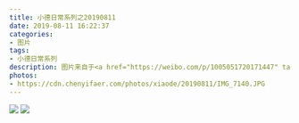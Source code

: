 ```yaml
---
title: 小德日常系列之20190811
date: 2019-08-11 16:22:37
categories:
- 图片
tags:
- 小德日常系列
description: 图片来自于<a href="https://weibo.com/p/1005051720171447" target="_blank">quanmmmmm</a><br/>“拆家狂魔” ​​​
photos: 
- https://cdn.chenyifaer.com/photos/xiaode/20190811/IMG_7140.JPG
---
```


![](https://cdn.chenyifaer.com/photos/xiaode/20190811/IMG_7141.JPG)
![](https://cdn.chenyifaer.com/photos/xiaode/20190811/IMG_7142.JPG)
